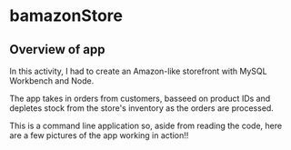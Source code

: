 # bamazonStore


## Overview of app

In this activity, I had to create an Amazon-like storefront with MySQL Workbench and Node. 

The app takes in orders from customers, basseed on product IDs and depletes stock from the store's inventory as the orders are processed.  

This is a command line application so, aside from reading the code, here are a few pictures of the app working in action!!



